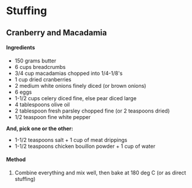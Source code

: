 # Stuffing

## Cranberry and Macadamia

#### Ingredients

* 150 grams butter
* 6 cups breadcrumbs
* 3/4 cup macadamias chopped into 1/4-1/8's
* 1 cup dried cranberries
* 2 medium white onions finely diced (or brown onions)
* 6 eggs
* 1-1/2 cups celery diced fine, else pear diced large
* 4 tablespoons olive oil
* 2 tablespoon fresh parsley chopped fine (or 2 teaspoons dried)
* 1/2 teaspoon fine white pepper

**And, pick one or the other:**

* 1-1/2 teaspoons salt + 1 cup of meat drippings
* 1-1/2 teaspoons chicken bouillon powder + 1 cup of water

#### Method

1. Combine everything and mix well, then bake at 180 deg C (or as direct stuffing)
